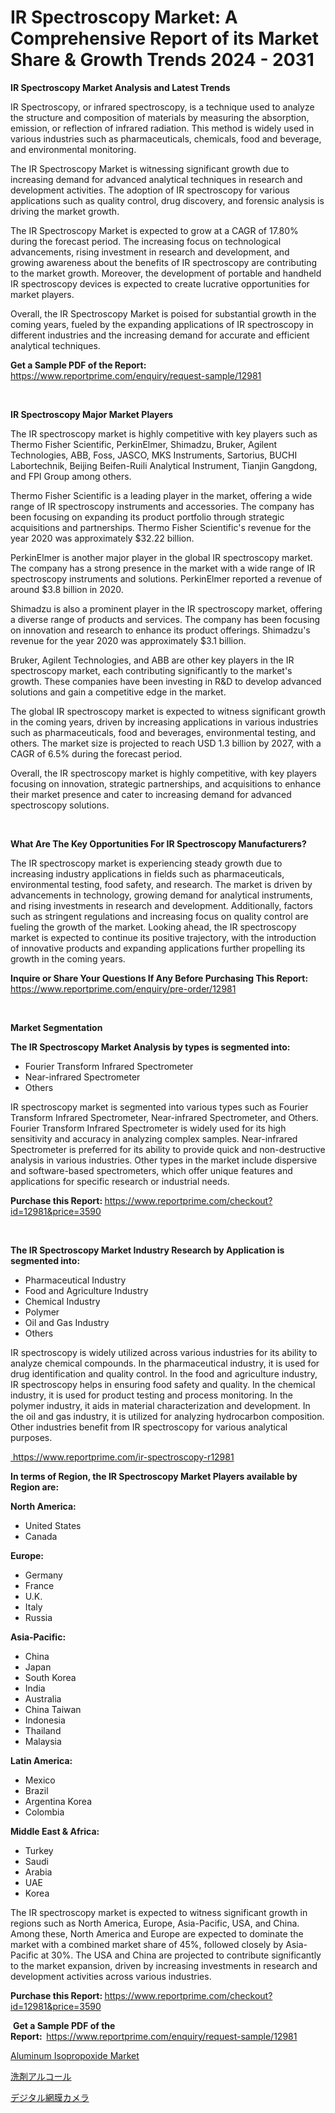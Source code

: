 <p><h1>IR Spectroscopy Market: A Comprehensive Report of its Market Share & Growth Trends 2024 - 2031</h1></p><p><strong>IR Spectroscopy Market Analysis and Latest Trends</strong></p>
<p><p>IR Spectroscopy, or infrared spectroscopy, is a technique used to analyze the structure and composition of materials by measuring the absorption, emission, or reflection of infrared radiation. This method is widely used in various industries such as pharmaceuticals, chemicals, food and beverage, and environmental monitoring.</p><p>The IR Spectroscopy Market is witnessing significant growth due to increasing demand for advanced analytical techniques in research and development activities. The adoption of IR spectroscopy for various applications such as quality control, drug discovery, and forensic analysis is driving the market growth.</p><p>The IR Spectroscopy Market is expected to grow at a CAGR of 17.80% during the forecast period. The increasing focus on technological advancements, rising investment in research and development, and growing awareness about the benefits of IR spectroscopy are contributing to the market growth. Moreover, the development of portable and handheld IR spectroscopy devices is expected to create lucrative opportunities for market players.</p><p>Overall, the IR Spectroscopy Market is poised for substantial growth in the coming years, fueled by the expanding applications of IR spectroscopy in different industries and the increasing demand for accurate and efficient analytical techniques.</p></p>
<p><strong>Get a Sample PDF of the Report:&nbsp;</strong> <a href="https://www.reportprime.com/enquiry/request-sample/12981">https://www.reportprime.com/enquiry/request-sample/12981</a></p>
<p>&nbsp;</p>
<p><strong>IR Spectroscopy Major Market Players</strong></p>
<p><p>The IR spectroscopy market is highly competitive with key players such as Thermo Fisher Scientific, PerkinElmer, Shimadzu, Bruker, Agilent Technologies, ABB, Foss, JASCO, MKS Instruments, Sartorius, BUCHI Labortechnik, Beijing Beifen-Ruili Analytical Instrument, Tianjin Gangdong, and FPI Group among others.</p><p>Thermo Fisher Scientific is a leading player in the market, offering a wide range of IR spectroscopy instruments and accessories. The company has been focusing on expanding its product portfolio through strategic acquisitions and partnerships. Thermo Fisher Scientific's revenue for the year 2020 was approximately $32.22 billion.</p><p>PerkinElmer is another major player in the global IR spectroscopy market. The company has a strong presence in the market with a wide range of IR spectroscopy instruments and solutions. PerkinElmer reported a revenue of around $3.8 billion in 2020.</p><p>Shimadzu is also a prominent player in the IR spectroscopy market, offering a diverse range of products and services. The company has been focusing on innovation and research to enhance its product offerings. Shimadzu's revenue for the year 2020 was approximately $3.1 billion.</p><p>Bruker, Agilent Technologies, and ABB are other key players in the IR spectroscopy market, each contributing significantly to the market's growth. These companies have been investing in R&D to develop advanced solutions and gain a competitive edge in the market.</p><p>The global IR spectroscopy market is expected to witness significant growth in the coming years, driven by increasing applications in various industries such as pharmaceuticals, food and beverages, environmental testing, and others. The market size is projected to reach USD 1.3 billion by 2027, with a CAGR of 6.5% during the forecast period.</p><p>Overall, the IR spectroscopy market is highly competitive, with key players focusing on innovation, strategic partnerships, and acquisitions to enhance their market presence and cater to increasing demand for advanced spectroscopy solutions.</p></p>
<p>&nbsp;</p>
<p><strong>What Are The Key Opportunities For IR Spectroscopy Manufacturers?</strong></p>
<p><p>The IR spectroscopy market is experiencing steady growth due to increasing industry applications in fields such as pharmaceuticals, environmental testing, food safety, and research. The market is driven by advancements in technology, growing demand for analytical instruments, and rising investments in research and development. Additionally, factors such as stringent regulations and increasing focus on quality control are fueling the growth of the market. Looking ahead, the IR spectroscopy market is expected to continue its positive trajectory, with the introduction of innovative products and expanding applications further propelling its growth in the coming years.</p></p>
<p><strong>Inquire or Share Your Questions If Any Before Purchasing This Report:</strong> <a href="https://www.reportprime.com/enquiry/pre-order/12981">https://www.reportprime.com/enquiry/pre-order/12981</a></p>
<p>&nbsp;</p>
<p><strong>Market Segmentation</strong></p>
<p><strong>The IR Spectroscopy Market Analysis by types is segmented into:</strong></p>
<p><ul><li>Fourier Transform Infrared Spectrometer</li><li>Near-infrared Spectrometer</li><li>Others</li></ul></p>
<p><p>IR spectroscopy market is segmented into various types such as Fourier Transform Infrared Spectrometer, Near-infrared Spectrometer, and Others. Fourier Transform Infrared Spectrometer is widely used for its high sensitivity and accuracy in analyzing complex samples. Near-infrared Spectrometer is preferred for its ability to provide quick and non-destructive analysis in various industries. Other types in the market include dispersive and software-based spectrometers, which offer unique features and applications for specific research or industrial needs.</p></p>
<p><strong>Purchase this Report:&nbsp;</strong><a href="https://www.reportprime.com/checkout?id=12981&price=3590">https://www.reportprime.com/checkout?id=12981&price=3590</a></p>
<p>&nbsp;</p>
<p><strong>The IR Spectroscopy Market Industry Research by Application is segmented into:</strong></p>
<p><ul><li>Pharmaceutical Industry</li><li>Food and Agriculture Industry</li><li>Chemical Industry</li><li>Polymer</li><li>Oil and Gas Industry</li><li>Others</li></ul></p>
<p><p>IR spectroscopy is widely utilized across various industries for its ability to analyze chemical compounds. In the pharmaceutical industry, it is used for drug identification and quality control. In the food and agriculture industry, IR spectroscopy helps in ensuring food safety and quality. In the chemical industry, it is used for product testing and process monitoring. In the polymer industry, it aids in material characterization and development. In the oil and gas industry, it is utilized for analyzing hydrocarbon composition. Other industries benefit from IR spectroscopy for various analytical purposes.</p></p>
<p><a href="https://www.reportprime.com/ir-spectroscopy-r12981">&nbsp;https://www.reportprime.com/ir-spectroscopy-r12981</a></p>
<p><strong>In terms of Region, the IR Spectroscopy Market Players available by Region are:</strong></p>
<p>
    <p> <strong> North America: </strong>
        <ul>
            <li>United States</li>
            <li>Canada</li>
        </ul>
        </p> 
    <p> <strong> Europe: </strong>
        <ul>
            <li>Germany</li>
            <li>France</li>
            <li>U.K.</li>
            <li>Italy</li>
            <li>Russia</li>
        </ul>
        </p> 
    <p> <strong> Asia-Pacific: </strong>
        <ul>
            <li>China</li>
            <li>Japan</li>
            <li>South Korea</li>
            <li>India</li>
            <li>Australia</li>
            <li>China Taiwan</li>
            <li>Indonesia</li>
            <li>Thailand</li>
            <li>Malaysia</li>
        </ul>
        </p> 
    <p> <strong> Latin America: </strong>
        <ul>
            <li>Mexico</li>
            <li>Brazil</li>
            <li>Argentina Korea</li>
            <li>Colombia</li>
        </ul>
        </p> 
    <p> <strong> Middle East & Africa: </strong>
        <ul>
            <li>Turkey</li>
            <li>Saudi</li>
            <li>Arabia</li>
            <li>UAE</li>
            <li>Korea</li>
        </ul>
    </p>
    </p>
<p><p>The IR spectroscopy market is expected to witness significant growth in regions such as North America, Europe, Asia-Pacific, USA, and China. Among these, North America and Europe are expected to dominate the market with a combined market share of 45%, followed closely by Asia-Pacific at 30%. The USA and China are projected to contribute significantly to the market expansion, driven by increasing investments in research and development activities across various industries.</p></p>
<p><strong>Purchase this Report: </strong><a href="https://www.reportprime.com/checkout?id=12981&price=3590">https://www.reportprime.com/checkout?id=12981&price=3590</a></p>
<p>&nbsp;<strong>Get a Sample PDF of the Report:&nbsp;&nbsp;</strong><a href="https://www.reportprime.com/enquiry/request-sample/12981">https://www.reportprime.com/enquiry/request-sample/12981</a></p>
<p><strong></strong></p>
<p><p><a href="https://ivy-potential-64b.notion.site/Aluminum-Isopropoxide-Market-Growth-Market-Trends-COVID-19-Impact-and-Forecasts-for-period-from-2-a63fc15147924b3fa7fa6bdb60823a46">Aluminum Isopropoxide Market</a></p><p><a href="https://medium.com/@josephee58/%E6%B4%97%E5%89%A4%E3%82%A2%E3%83%AB%E3%82%B3%E3%83%BC%E3%83%AB%E5%B8%82%E5%A0%B4%E3%81%AF-%E5%B8%82%E5%A0%B4%E3%82%B7%E3%82%A7%E3%82%A2-%E5%B8%82%E5%A0%B4%E3%83%88%E3%83%AC%E3%83%B3%E3%83%89-%E5%B8%82%E5%A0%B4%E6%88%90%E9%95%B7%E3%81%AB%E9%96%A2%E3%81%99%E3%82%8B%E6%83%85%E5%A0%B1%E3%82%92%E6%8F%90%E4%BE%9B%E3%81%97%E3%81%BE%E3%81%99-66fae81773dc">洗剤アルコール</a></p><p><a href="https://medium.com/@isomgleason2023/%E3%83%87%E3%82%B8%E3%82%BF%E3%83%AB%E7%B6%B2%E8%86%9C%E3%82%AB%E3%83%A1%E3%83%A9%E5%B8%82%E5%A0%B4-%E5%B8%82%E5%A0%B4%E6%88%90%E9%95%B7%E7%8E%87-%E5%B8%82%E5%A0%B4%E5%8B%95%E5%90%91-%E6%88%90%E9%95%B7%E6%88%A6%E7%95%A5%E3%81%AB%E9%96%A2%E3%81%99%E3%82%8B%E6%B4%9E%E5%AF%9F-ef110ad09c58">デジタル網膜カメラ</a></p></p>